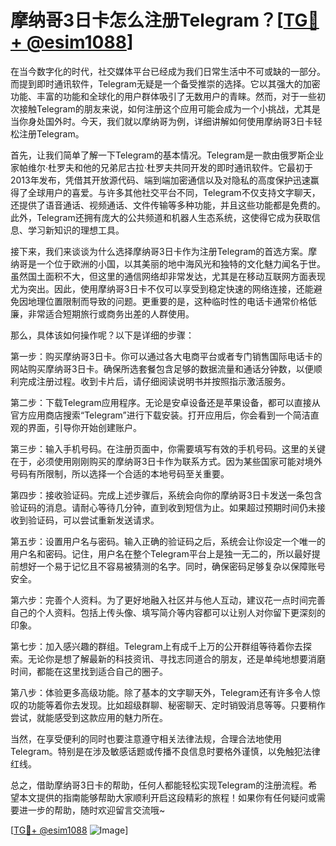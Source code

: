 # 摩纳哥3日卡怎么注册Telegram？[[TG💪+ @esim1088](https://t.me/s/esim1088)]

在当今数字化的时代，社交媒体平台已经成为我们日常生活中不可或缺的一部分。而提到即时通讯软件，Telegram无疑是一个备受推崇的选择。它以其强大的加密功能、丰富的功能和全球化的用户群体吸引了无数用户的青睐。然而，对于一些初次接触Telegram的朋友来说，如何注册这个应用可能会成为一个小挑战，尤其是当你身处国外时。今天，我们就以摩纳哥为例，详细讲解如何使用摩纳哥3日卡轻松注册Telegram。

首先，让我们简单了解一下Telegram的基本情况。Telegram是一款由俄罗斯企业家帕维尔·杜罗夫和他的兄弟尼古拉·杜罗夫共同开发的即时通讯软件。它最初于2013年发布，凭借其开放源代码、端到端加密通信以及对隐私的高度保护迅速赢得了全球用户的喜爱。与许多其他社交平台不同，Telegram不仅支持文字聊天，还提供了语音通话、视频通话、文件传输等多种功能，并且这些功能都是免费的。此外，Telegram还拥有庞大的公共频道和机器人生态系统，这使得它成为获取信息、学习新知识的理想工具。

接下来，我们来谈谈为什么选择摩纳哥3日卡作为注册Telegram的首选方案。摩纳哥是一个位于欧洲的小国，以其美丽的地中海风光和独特的文化魅力闻名于世。虽然国土面积不大，但这里的通信网络却非常发达，尤其是在移动互联网方面表现尤为突出。因此，使用摩纳哥3日卡不仅可以享受到稳定快速的网络连接，还能避免因地理位置限制而导致的问题。更重要的是，这种临时性的电话卡通常价格低廉，非常适合短期旅行或商务出差的人群使用。

那么，具体该如何操作呢？以下是详细的步骤：

第一步：购买摩纳哥3日卡。你可以通过各大电商平台或者专门销售国际电话卡的网站购买摩纳哥3日卡。确保所选套餐包含足够的数据流量和通话分钟数，以便顺利完成注册过程。收到卡片后，请仔细阅读说明书并按照指示激活服务。

第二步：下载Telegram应用程序。无论是安卓设备还是苹果设备，都可以直接从官方应用商店搜索“Telegram”进行下载安装。打开应用后，你会看到一个简洁直观的界面，引导你开始创建账户。

第三步：输入手机号码。在注册页面中，你需要填写有效的手机号码。这里的关键在于，必须使用刚刚购买的摩纳哥3日卡作为联系方式。因为某些国家可能对境外号码有所限制，所以选择一个合适的本地号码至关重要。

第四步：接收验证码。完成上述步骤后，系统会向你的摩纳哥3日卡发送一条包含验证码的消息。请耐心等待几分钟，直到收到短信为止。如果超过预期时间仍未接收到验证码，可以尝试重新发送请求。

第五步：设置用户名与密码。输入正确的验证码之后，系统会让你设定一个唯一的用户名和密码。记住，用户名在整个Telegram平台上是独一无二的，所以最好提前想好一个易于记忆且不容易被猜测的名字。同时，确保密码足够复杂以保障账号安全。

第六步：完善个人资料。为了更好地融入社区并与他人互动，建议花一点时间完善自己的个人资料。包括上传头像、填写简介等内容都可以让别人对你留下更深刻的印象。

第七步：加入感兴趣的群组。Telegram上有成千上万的公开群组等待着你去探索。无论你是想了解最新的科技资讯、寻找志同道合的朋友，还是单纯地想要消磨时间，都能在这里找到适合自己的圈子。

第八步：体验更多高级功能。除了基本的文字聊天外，Telegram还有许多令人惊叹的功能等着你去发现。比如超级群聊、秘密聊天、定时销毁消息等等。只要稍作尝试，就能感受到这款应用的魅力所在。

当然，在享受便利的同时也要注意遵守相关法律法规，合理合法地使用Telegram。特别是在涉及敏感话题或传播不良信息时要格外谨慎，以免触犯法律红线。

总之，借助摩纳哥3日卡的帮助，任何人都能轻松实现Telegram的注册流程。希望本文提供的指南能够帮助大家顺利开启这段精彩的旅程！如果你有任何疑问或需要进一步的帮助，随时欢迎留言交流哦~

[[TG💪+ @esim1088](https://t.me/s/esim1088) ![Image](https://i.postimg.cc/4NQfJmqS/Snipaste-2025-05-13-00-14-12.png)]